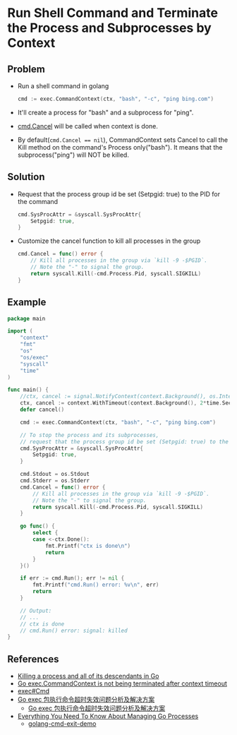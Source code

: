 # Run Shell Command and Terminate the Process and Subprocesses by Context

## Problem
* Run a shell command in golang

  ```go
  cmd := exec.CommandContext(ctx, "bash", "-c", "ping bing.com")
  ```

* It'll create a process for "bash" and a subprocess for "ping".
* [cmd.Cancel](https://pkg.go.dev/os/exec#Cmd) will be called when context is done.
* By default(`cmd.Cancel == nil`), CommandContext sets Cancel to call the Kill method on the command's Process only("bash"). It means that the subprocess("ping") will NOT be killed.

## Solution
* Request that the process group id be set (Setpgid: true) to the PID for the command

  ```go
  cmd.SysProcAttr = &syscall.SysProcAttr{
      Setpgid: true,
  }
  ```

* Customize the cancel function to kill all processes in the group

  ```go
  cmd.Cancel = func() error {
      // Kill all processes in the group via `kill -9 -$PGID`.
      // Note the "-" to signal the group.
      return syscall.Kill(-cmd.Process.Pid, syscall.SIGKILL)
  }
  ```

## Example

```go
package main

import (
	"context"
	"fmt"
	"os"
	"os/exec"
	"syscall"
	"time"
)

func main() {
	//ctx, cancel := signal.NotifyContext(context.Background(), os.Interrupt)
	ctx, cancel := context.WithTimeout(context.Background(), 2*time.Second)
	defer cancel()

	cmd := exec.CommandContext(ctx, "bash", "-c", "ping bing.com")

	// To stop the process and its subprocesses,
	// request that the process group id be set (Setpgid: true) to the PID of the newly spawned process (Pgid: 0).
	cmd.SysProcAttr = &syscall.SysProcAttr{
		Setpgid: true,
	}

	cmd.Stdout = os.Stdout
	cmd.Stderr = os.Stderr
	cmd.Cancel = func() error {
		// Kill all processes in the group via `kill -9 -$PGID`.
		// Note the "-" to signal the group.
		return syscall.Kill(-cmd.Process.Pid, syscall.SIGKILL)
	}

	go func() {
		select {
		case <-ctx.Done():
			fmt.Printf("ctx is done\n")
			return
		}
	}()

	if err := cmd.Run(); err != nil {
		fmt.Printf("cmd.Run() error: %v\n", err)
		return
	}

	// Output:
    // ...
    // ctx is done
    // cmd.Run() error: signal: killed
}
``` 

## References
* [Killing a process and all of its descendants in Go](https://sigmoid.at/post/2023/08/kill_process_descendants_golang/)
* [Go exec.CommandContext is not being terminated after context timeout](https://stackoverflow.com/questions/71714228/go-exec-commandcontext-is-not-being-terminated-after-context-timeout)
* [exec#Cmd](https://pkg.go.dev/os/exec#Cmd)
* [Go exec 包执行命令超时失效问题分析及解决方案](https://www.lixueduan.com/posts/go/exex-cmd-timeout/)
  * [Go exec 包执行命令超时失效问题分析及解决方案](https://blog.csdn.net/java_1996/article/details/125692827)
* [Everything You Need To Know About Managing Go Processes](https://hackernoon.com/everything-you-need-to-know-about-managing-go-processes)
  * [golang-cmd-exit-demo](https://github.com/gouravkrosx/golang-cmd-exit-demo)
